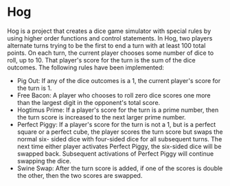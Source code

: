 # Hog
Hog is a project that creates a dice game simulator with special rules by using higher order functions and control statements. In Hog, two players alternate turns trying to be the first to end a turn with at least 100 total points. On each turn, the current player chooses some number of dice to roll, up to 10. That player's score for the turn is the sum of the dice outcomes.
The following rules have been implemented: 
- Pig Out: If any of the dice outcomes is a 1, the current player's score for the turn is 1.
- Free Bacon: A player who chooses to roll zero dice scores one more than the largest digit in the opponent's total score.
- Hogtimus Prime: If a player's score for the turn is a prime number, then the turn score is increased to the next larger prime number. 
- Perfect Piggy: If a player's score for the turn is not a 1, but is a perfect square or a perfect cube, the player scores the turn score but swaps the normal six-  sided dice with four-sided dice for all subsequent turns. The next time either player activates Perfect Piggy, the six-sided dice will be swapped back. Subsequent activations of Perfect Piggy will continue swapping the dice.
- Swine Swap: After the turn score is added, if one of the scores is double the other, then the two scores are swapped.

